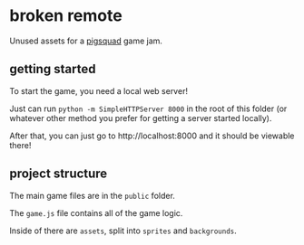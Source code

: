 # broken remote

Unused assets for a [pigsquad](http://pigsquad.com/) game jam.

## getting started

To start the game, you need a local web server!

Just can run `python -m SimpleHTTPServer 8000` in the root of this folder (or whatever other method you prefer for getting a server started locally).

After that, you can just go to http://localhost:8000 and it should be viewable there!

## project structure

The main game files are in the `public` folder.

The `game.js` file contains all of the game logic.

Inside of there are `assets`, split into `sprites` and `backgrounds`.
